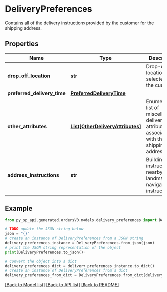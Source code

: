 # DeliveryPreferences

Contains all of the delivery instructions provided by the customer for the shipping address.

## Properties

Name | Type | Description | Notes
------------ | ------------- | ------------- | -------------
**drop_off_location** | **str** | Drop-off location selected by the customer. | [optional] 
**preferred_delivery_time** | [**PreferredDeliveryTime**](PreferredDeliveryTime.md) |  | [optional] 
**other_attributes** | [**List[OtherDeliveryAttributes]**](OtherDeliveryAttributes.md) | Enumerated list of miscellaneous delivery attributes associated with the shipping address. | [optional] 
**address_instructions** | **str** | Building instructions, nearby landmark or navigation instructions. | [optional] 

## Example

```python
from py_sp_api.generated.ordersV0.models.delivery_preferences import DeliveryPreferences

# TODO update the JSON string below
json = "{}"
# create an instance of DeliveryPreferences from a JSON string
delivery_preferences_instance = DeliveryPreferences.from_json(json)
# print the JSON string representation of the object
print(DeliveryPreferences.to_json())

# convert the object into a dict
delivery_preferences_dict = delivery_preferences_instance.to_dict()
# create an instance of DeliveryPreferences from a dict
delivery_preferences_from_dict = DeliveryPreferences.from_dict(delivery_preferences_dict)
```
[[Back to Model list]](../README.md#documentation-for-models) [[Back to API list]](../README.md#documentation-for-api-endpoints) [[Back to README]](../README.md)


